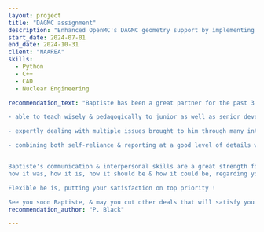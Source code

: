 ```yaml
---
layout: project
title: "DAGMC assignment"
description: "Enhanced OpenMC's DAGMC geometry support by implementing advanced material override capabilities. This work introduces more flexible material assignment methods for CAD-based geometries, including the ability to replace and override material assignments at the cell level. Critically, the implementation now allows differentiation of materials in DAGMC geometries imported multiple times in the same simulation"
start_date: 2024-07-01
end_date: 2024-10-31
client: "NAAREA"
skills:
  - Python
  - C++
  - CAD
  - Nuclear Engineering

recommendation_text: "Baptiste has been a great partner for the past 3 years (one of the very first at NAAREA's !):

- able to teach wisely & pedagogically to junior as well as senior developpers,

- expertly dealing with multiple issues brought to him through many intercourses, concerning both code & physics advanced skills throughout a 'support' contract he had cut with NAAREA's Nuke Department,

- combining both self-reliance & reporting at a good level of details when working on a more massive project.


Baptiste's communication & interpersonal skills are a great strength for his future partners, he will give you a sincere and honest feedback of
how it was, how it is, how it should be & how it could be, regarding your obligations & constraints.

Flexible he is, putting your satisfaction on top priority !

See you soon Baptiste, & may you cut other deals that will satisfy you intellectually as much as you deserve it !"
recommendation_author: "P. Black"

---
```

